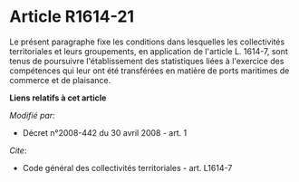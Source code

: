 # Article R1614-21

Le présent paragraphe fixe les conditions dans lesquelles les collectivités territoriales et leurs groupements, en
application de l'article L. 1614-7, sont tenus de poursuivre l'établissement des statistiques liées à l'exercice des
compétences qui leur ont été transférées en matière de ports maritimes de commerce et de plaisance.

**Liens relatifs à cet article**

_Modifié par_:

  - Décret n°2008-442 du 30 avril 2008 - art. 1

_Cite_:

  - Code général des collectivités territoriales - art. L1614-7
